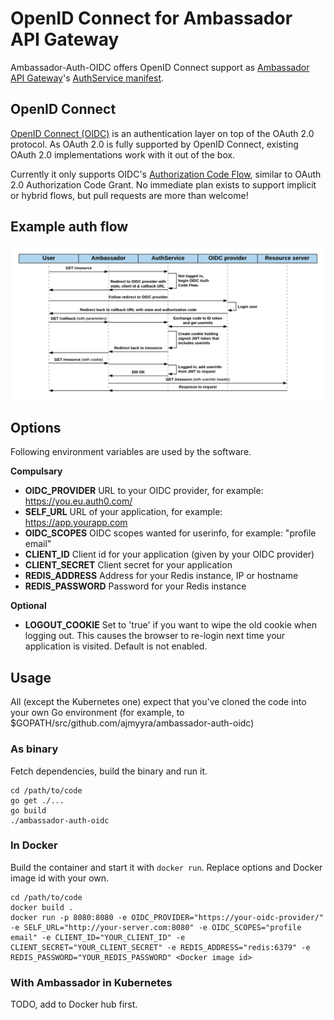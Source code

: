 # OpenID Connect for Ambassador API Gateway

Ambassador-Auth-OIDC offers OpenID Connect support as [Ambassador API Gateway](https://www.getambassador.io/)'s [AuthService manifest](https://www.getambassador.io/reference/services/auth-service).

## OpenID Connect

[OpenID Connect (OIDC)](http://openid.net/connect/) is an authentication layer on top of the OAuth 2.0 protocol. As OAuth 2.0 is fully supported by OpenID Connect, existing OAuth 2.0 implementations work with it out of the box.

Currently it only supports OIDC's [Authorization Code Flow](http://openid.net/specs/openid-connect-basic-1_0.html#CodeFlow), similar to OAuth 2.0 Authorization Code Grant. No immediate plan exists to support implicit or hybrid flows, but pull requests are more than welcome!

## Example auth flow

![](OIDC-flow.png)

## Options

Following environment variables are used by the software.

**Compulsary**
+ **OIDC_PROVIDER** URL to your OIDC provider, for example: https://you.eu.auth0.com/
+ **SELF_URL** URL of your application, for example: https://app.yourapp.com
+ **OIDC_SCOPES** OIDC scopes wanted for userinfo, for example: "profile email"
+ **CLIENT_ID** Client id for your application (given by your OIDC provider)
+ **CLIENT_SECRET** Client secret for your application
+ **REDIS_ADDRESS** Address for your Redis instance, IP or hostname
+ **REDIS_PASSWORD** Password for your Redis instance

**Optional**
+ **LOGOUT_COOKIE** Set to 'true' if you want to wipe the old cookie when logging out. This causes the browser to re-login next time your application is visited. Default is not enabled.

## Usage

All (except the Kubernetes one) expect that you've cloned the code into your own Go environment (for example, to $GOPATH/src/github.com/ajmyyra/ambassador-auth-oidc)

### As binary

Fetch dependencies, build the binary and run it.

```
cd /path/to/code
go get ./...
go build
./ambassador-auth-oidc
```

### In Docker

Build the container and start it with `docker run`. Replace options and Docker image id with your own. 

```
cd /path/to/code
docker build .
docker run -p 8080:8080 -e OIDC_PROVIDER="https://your-oidc-provider/" -e SELF_URL="http://your-server.com:8080" -e OIDC_SCOPES="profile email" -e CLIENT_ID="YOUR_CLIENT_ID" -e CLIENT_SECRET="YOUR_CLIENT_SECRET" -e REDIS_ADDRESS="redis:6379" -e REDIS_PASSWORD="YOUR_REDIS_PASSWORD" <Docker image id>
```

### With Ambassador in Kubernetes

 TODO, add to Docker hub first.